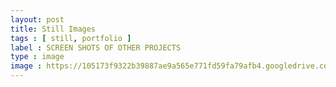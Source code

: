 ```yaml
---
layout: post
title: Still Images
tags : [ still, portfolio ]
label : SCREEN SHOTS OF OTHER PROJECTS
type : image
image : https://105173f9322b39887ae9a565e771fd59fa79afb4.googledrive.com/host/0B_NdsxRj1DjjcEx0UHA4OF9DNzA/si2/24.jpg
---
```

